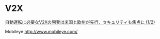 # V2X

[自動運転に必要なV2Xの開発は米国と欧州が先行、セキュリティも焦点に (1/2)](http://monoist.atmarkit.co.jp/mn/articles/1501/28/news011.html)

Mobileye
http://www.mobileye.com/